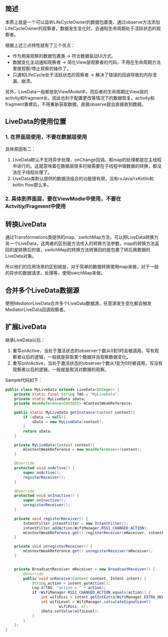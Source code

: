 ## 简述

本质上就是一个可以监听LifeCycleOwner的数据包裹类，通过observe方法添加LifeCycleOwner的观察者，数据发生变化时，会通知生命周期处于活跃状态的观察者。

根据上述三点特性就有了三个优点：

- 作为用来观察的数据包裹类 -> 符合数据驱动UI方式。
- 数据变化主动通知观察者 -> 简化View层观察者的代码，不用在生命周期方法里做观察/停止观察的操作了。
- 只通知LifeCycle处于活跃状态的观察者 -> 解决了错误的回调导致的内存泄漏、崩溃。

另外，LiveData一般都放到ViewModel中，而后者的生命周期比View层的activtiy和fragment长，因此也利于配置更改等情况下的数据恢复。activity和fragment重建后，不用重新获取数据，直接observe就会直接收到数据。



## LiveData的使用位置

### 1. 在界面层使用，不要在数据层使用

具体原因有二：

1. LiveData默认不支持异步处理，onChange回调、和map的处理都是在主线程中进行的。这就意味着在数据层很多时候需要在子线程中做数据的转换，都没法在子线程处理了。
2. LiveData类默认提供的数据流组合的功能很有限，没有rxJava/rxKotlin和kotlin flow那么多。

### 2. 具体到界面层，要在ViewModle中使用，不要在Actvitiy/Fragment中使用



## 转换LiveData

通过Transformations类提供的map、switchMap方法，可以把LiveData转换为另一个LiveData，这两者的区别是方法传入的转换方法参数，map的转换方法返回的是转换后的值，switchMap的转换方法转换回的是包裹了转后换数据的LiveData对象。

所以他们的应用场景的区别就是，对于简单的数据转换使用map来做，对于一般的异步的数据请求、处理等，使用swichMap来做。



## 合并多个LiveData数据源

使用MediatorLiveData合并多个LiveData数据源，任意源发生变化都会触发MediatorLiveData回调观察者。



## 扩展LiveData

继承LiveData以后：

1. 重写onActive，当处于激活状态的observer个数从0到1时会被调用，写有观察者以后的逻辑，一般就是获取某个数据并且观察数据变化。
2. 重写onInActive，当处于激活状态的observer个数从1变为0时被调用，写没有观察者以后的逻辑，一般就是取消对数据的观察。

Sample代码如下：

```java
public class MyLiveData extends LiveData<Integer> {
    private static final String TAG = "MyLiveData";
    private static MyLiveData sData;
    private WeakReference<Context> mContextWeakReference;

    public static MyLiveData getInstance(Context context){
        if (sData == null){
            sData = new MyLiveData(context);
        }
        return sData;
    }

    private MyLiveData(Context context){
        mContextWeakReference = new WeakReference<>(context);
    }

    @Override
    protected void onActive() {
        super.onActive();
        registerReceiver();
    }

    @Override
    protected void onInactive() {
        super.onInactive();
        unregisterReceiver();
    }

    private void registerReceiver() {
        IntentFilter intentFilter = new IntentFilter();
        intentFilter.addAction(WifiManager.RSSI_CHANGED_ACTION);
        mContextWeakReference.get().registerReceiver(mReceiver, intentFilter);
    }

    private void unregisterReceiver() {
        mContextWeakReference.get().unregisterReceiver(mReceiver);
    }


    private BroadcastReceiver mReceiver = new BroadcastReceiver() {
        @Override
        public void onReceive(Context context, Intent intent) {
            String action = intent.getAction();
            Log.d(TAG, "action = " + action);
            if (WifiManager.RSSI_CHANGED_ACTION.equals(action)) {
                int wifiRssi = intent.getIntExtra(WifiManager.EXTRA_NEW_RSSI, -200);
                int wifiLevel = WifiManager.calculateSignalLevel(
                        wifiRssi, 4);
                sData.setValue(wifiLevel);
            }
        }
    };
}
```